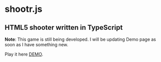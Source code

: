 # shootr.js
## HTML5 shooter written in TypeScript

__Note__: This game is still being developed. I will be updating Demo page as soon as I have something new.

Play it here [DEMO](https://andriy-horen.github.io/shootr.js).
